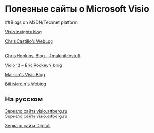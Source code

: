 ﻿# Полезные сайты о Microsoft Visio  
##Blogs on MSDN/Technet platform

[Visio Insights blog](https://surrogate-tm.github.io//visio/)  

[Chris Castillo's WebLog](https://surrogate-tm.github.io/chcast/)  

<a href="/chhopkin/index.htm" target="_blank" ></a><br>
[Chris Hopkins' Blog – #makinitdostuff ](https://surrogate-tm.github.io/chhopkin/)  

[Visio 12 – Eric Rockey's blog](https://surrogate-tm.github.io/eric_rockey/)  

[Mai-lan's Visio Blog](https://surrogate-tm.github.io/mailant/)  

[Bill Morein's Weblog](https://surrogate-tm.github.io/wmorein/)  


## На русском  
[Зеркало сайта visio.artberg.ru](https://surrogate-tm.github.io/visio-artberg-ru/)  
[Зеркало сайта visio.artberg.ru](https://surrogate-tm.github.io/visio-artberg-ru/)  

[Зеркало сайта Digitall](https://surrogate-tm.github.io/digitall/index.html)